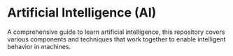 # Artificial Intelligence (AI)

A comprehensive guide to learn artificial intelligence, this repository covers various components and techniques that work together to enable intelligent behavior in machines.
